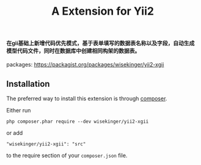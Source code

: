 <p align="center">
    <h1 align="center">A Extension for Yii2</h1>
    <br>
    <h4>在gii基础上新增代码优先模式，基于表单填写的数据表名称以及字段，自动生成模型代码文件，同时在数据库中创建相同构架的数据表。</h4>
</p>

packages:
https://packagist.org/packages/wisekinger/yii2-xgii

Installation
------------

The preferred way to install this extension is through [composer](http://getcomposer.org/download/).

Either run

```
php composer.phar require --dev wisekinger/yii2-xgii
```

or add

```
"wisekinger/yii2-xgii": "src"
```

to the require section of your `composer.json` file.
